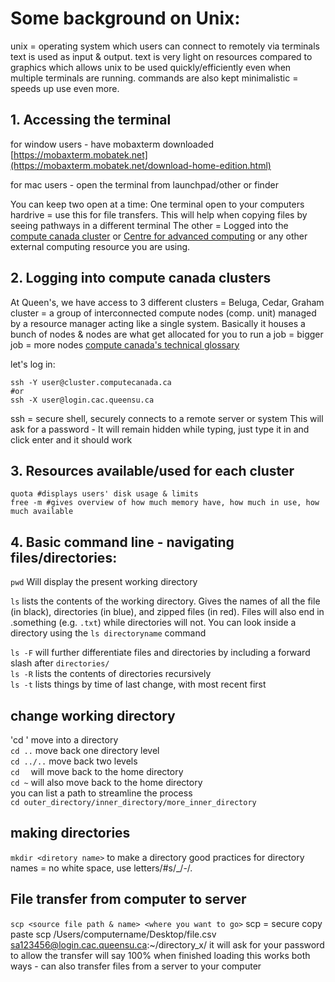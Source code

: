 # Some background on Unix:
unix = operating system which users can connect to remotely via terminals
text is used as input & output. text is very light on resources compared to graphics which allows unix to be used quickly/efficiently even when multiple terminals are running. commands are also kept minimalistic = speeds up use even more.

## 1. Accessing the terminal

for window users - have mobaxterm downloaded
[https://mobaxterm.mobatek.net](https://mobaxterm.mobatek.net/download-home-edition.html)

for mac users - open the terminal from launchpad/other or finder

You can keep two open at a time: 
One terminal open to your computers hardrive = use this for file transfers. This will help when copying files by seeing pathways in a different terminal
The other = Logged into the [compute canada cluster](https://ccdb.alliancecan.ca/security/login) or [Centre for advanced computing](https://cac.queensu.ca/) or any other external computing resource you are using.

## 2. Logging into compute canada clusters
At Queen's, we have access to 3 different clusters = Beluga, Cedar, Graham
cluster = a group of interconnected compute nodes (comp. unit) managed by a resource 
	manager acting like a single system. Basically it houses a bunch of nodes & nodes
	are what get allocated for you to run a job = bigger job = more nodes 
[compute canada's technical glossary](https://www.computecanada.ca/research-portal/accessing-resources/glossary/)

let's log in:
```command
ssh -Y user@cluster.computecanada.ca
#or
ssh -X user@login.cac.queensu.ca
```
ssh = secure shell, securely connects to a remote server or system 
This will ask for a password - It will remain hidden while typing, just type it in and click enter and it should work


## 3. Resources available/used for each cluster
```command
quota #displays users' disk usage & limits 
free -m #gives overview of how much memory have, how much in use, how much available
```


## 4. Basic command line - navigating files/directories:

`pwd` Will display the present working directory

`ls` lists the contents of the working directory. Gives the names of all the file (in black), directories (in blue), and zipped files (in red). 
Files will also end in .something (e.g. `.txt`) while directories will not.
You can look inside a directory using the `ls directoryname` command 

`ls -F` will further differentiate files and directories by including a forward slash after `directories/`  
`ls -R` lists the contents of directories recursively  
`ls -t` lists things by time of last change, with most recent first  

## change working directory
'cd <directory name>' move into a directory  
`cd ..` move back one directory level  
`cd ../..` move back two levels  
`cd  ` will move back to the home directory  
`cd ~` will also move back to the home directory  
you can list a path to streamline the process   
`cd outer_directory/inner_directory/more_inner_directory`  

## making directories
`mkdir <diretory name>` to make a directory 
good practices for directory names = no white space, use letters/#s/_/-/.

## File transfer from computer to server 
`scp <source file path & name> <where you want to go>` scp = secure copy paste
scp /Users/computername/Desktop/file.csv sa123456@login.cac.queensu.ca:~/directory_x/
it will ask for your password to allow the transfer 
will say 100% when finished loading 
this works both ways - can also transfer files from a server to your computer









